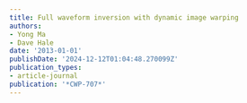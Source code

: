 ```yaml
---
title: Full waveform inversion with dynamic image warping
authors:
- Yong Ma
- Dave Hale
date: '2013-01-01'
publishDate: '2024-12-12T01:04:48.270099Z'
publication_types:
- article-journal
publication: '*CWP-707*'
---
```

